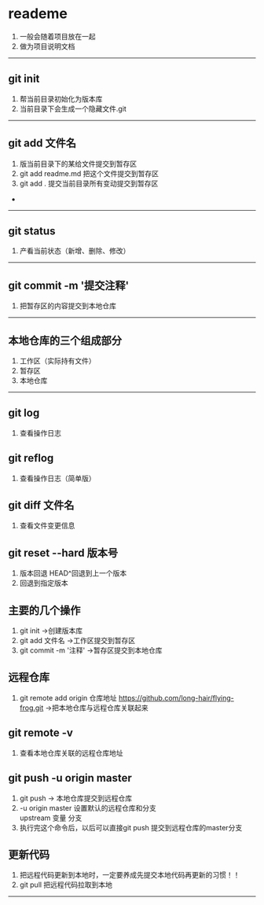 # reademe
  1. 一般会随着项目放在一起
  2. 做为项目说明文档
---
  ## git init
   1. 帮当前目录初始化为版本库
   2. 当前目录下会生成一个隐藏文件.git
---
## git add 文件名
  1. 版当前目录下的某给文件提交到暂存区
  2. git add readme.md 把这个文件提交到暂存区
  3. git add . 提交当前目录所有变动提交到暂存区
  -
---
## git status 
 1. 产看当前状态（新增、删除、修改）
---
## git commit -m '提交注释'
 1. 把暂存区的内容提交到本地仓库
---
## 本地仓库的三个组成部分
  1. 工作区（实际持有文件）
  2. 暂存区
  3. 本地仓库
  ---
  ## git log
   1. 查看操作日志
  ## git reflog
   1. 查看操作日志（简单版）
## git diff 文件名
  1. 查看文件变更信息
  
## git reset --hard 版本号
  1. 版本回退 HEAD^回退到上一个版本
  2. 回退到指定版本
## 主要的几个操作
  1. git init ->创建版本库
  2. git add 文件名 ->工作区提交到暂存区
  3. git commit -m '注释' ->暂存区提交到本地仓库
## 远程仓库
  1. git remote add origin 仓库地址 https://github.com/long-hair/flying-frog.git ->把本地仓库与远程仓库关联起来

## git remote -v
  1. 查看本地仓库关联的远程仓库地址
## git push -u origin master
  1. git push -> 本地仓库提交到远程仓库
  2. -u origin master 设置默认的远程仓库和分支<br>
   upstream 变量 分支
   3. 执行完这个命令后，以后可以直接git push 提交到远程仓库的master分支
   ## 更新代码
   1. 把远程代码更新到本地时，一定要养成先提交本地代码再更新的习惯！！
   2. git pull 把远程代码拉取到本地
   ----------------------------------------------------------------------------------------------------------
